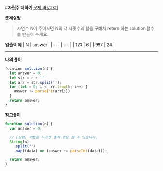 #**자릿수 더하기**
[문제 바로가기](https://school.programmers.co.kr/learn/courses/30/lessons/12931)

**문제설명**

> 자연수 N이 주어지면 N의 각 자릿수의 합을 구해서 return 하는 solution 함수를 만들어 주세요.

**입출력 예**
| N | answer |
| --- | --- |
| 123 | 6 |
| 987 | 24 |

---

**나의 풀이**

```javascript
fucntion solution(n) {
  let answer = 0;
  let str = n + ''
  let arr = str.split('');
  for (let = 0; i < arr.length; i++) {
    answer += parseInt(arr[i])
  }
  return answer;
}
```

**참고풀이**

```javascript
function solution(n) {
  var answer = 0;

  // [실행] 버튼을 누르면 출력 값을 볼 수 있습니다.
  String(n)
    .split("")
    .map((data) => (answer += parseInt(data)));

  return answer;
}
```
